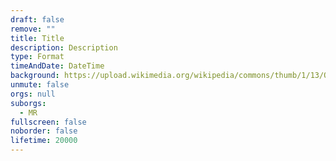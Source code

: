 ```yaml
---
draft: false
remove: ""
title: Title
description: Description
type: Format
timeAndDate: DateTime
background: https://upload.wikimedia.org/wikipedia/commons/thumb/1/13/Queer_Riot.jpg/1024px-Queer_Riot.jpg
unmute: false
orgs: null
suborgs:
  - MR
fullscreen: false
noborder: false
lifetime: 20000
---
```

